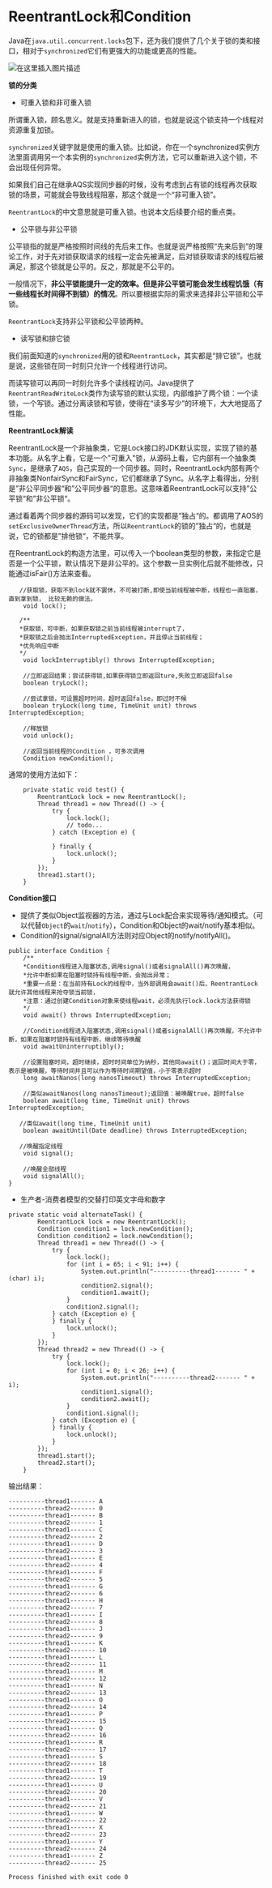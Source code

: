 # ReentrantLock和Condition

Java在`java.util.concurrent.locks`包下，还为我们提供了几个关于锁的类和接口，相对于`synchronized`它们有更强大的功能或更高的性能。&#x20;

![在这里插入图片描述](https://img-blog.csdnimg.cn/20200319152940625.png?x-oss-process=image/watermark,type\_ZmFuZ3poZW5naGVpdGk,shadow\_10,text\_aHR0cHM6Ly9ibG9nLmNzZG4ubmV0L3dhbmdjaGVuZ21pbmcx,size\_16,color\_FFFFFF,t\_70)

**锁的分类**

* 可重入锁和非可重入锁

所谓重入锁，顾名思义。就是支持重新进入的锁，也就是说这个锁支持一个线程对资源重复加锁。

`synchronized`关键字就是使用的重入锁。比如说，你在一个synchronized实例方法里面调用另一个本实例的`synchronized`实例方法，它可以重新进入这个锁，不会出现任何异常。

如果我们自己在继承AQS实现同步器的时候，没有考虑到占有锁的线程再次获取锁的场景，可能就会导致线程阻塞，那这个就是一个“非可重入锁”。

`ReentrantLock`的中文意思就是可重入锁。也说本文后续要介绍的重点类。

* 公平锁与非公平锁

公平锁指的就是严格按照时间线的先后来工作。也就是说严格按照“先来后到”的理论工作，对于先对锁获取请求的线程一定会先被满足，后对锁获取请求的线程后被满足，那这个锁就是公平的。反之，那就是不公平的。

一般情况下，**非公平锁能提升一定的效率。但是非公平锁可能会发生线程饥饿（有一些线程长时间得不到锁）的情况**。所以要根据实际的需求来选择非公平锁和公平锁。

`ReentrantLock`支持非公平锁和公平锁两种。

* 读写锁和排它锁

我们前面知道的`synchronized`用的锁和`ReentrantLock`，其实都是“排它锁”。也就是说，这些锁在同一时刻只允许一个线程进行访问。

而读写锁可以再同一时刻允许多个读线程访问。Java提供了`ReentrantReadWriteLock`类作为读写锁的默认实现，内部维护了两个锁：一个读锁，一个写锁。通过分离读锁和写锁，使得在“读多写少”的环境下，大大地提高了性能。

**ReentrantLock解读**

ReentrantLock是一个非抽象类，它是Lock接口的JDK默认实现，实现了锁的基本功能。从名字上看，它是一个"可重入"锁，从源码上看，它内部有一个抽象类`Sync`，是继承了`AQS`，自己实现的一个同步器。同时，ReentrantLock内部有两个非抽象类NonfairSync和FairSync，它们都继承了Sync。从名字上看得出，分别是”非公平同步器“和”公平同步器“的意思。这意味着ReentrantLock可以支持”公平锁“和”非公平锁“。

通过看着两个同步器的源码可以发现，它们的实现都是”独占“的。都调用了AOS的`setExclusiveOwnerThread`方法，所以`ReentrantLock`的锁的”独占“的，也就是说，它的锁都是”排他锁“，不能共享。

在ReentrantLock的构造方法里，可以传入一个boolean类型的参数，来指定它是否是一个公平锁，默认情况下是非公平的。这个参数一旦实例化后就不能修改，只能通过isFair()方法来查看。

```
   //获取锁，获取不到lock就不罢休，不可被打断,即使当前线程被中断，线程也一直阻塞，直到拿到锁， 比较无赖的做法。
    void lock();

   /**
   *获取锁，可中断，如果获取锁之前当前线程被interrupt了，
   *获取锁之后会抛出InterruptedException，并且停止当前线程；
   *优先响应中断
   */
    void lockInterruptibly() throws InterruptedException;

    //立即返回结果；尝试获得锁,如果获得锁立即返回ture,失败立即返回false
    boolean tryLock();

    //尝试拿锁，可设置超时时间，超时返回false，即过时不候
    boolean tryLock(long time, TimeUnit unit) throws InterruptedException;

    //释放锁
    void unlock();

    //返回当前线程的Condition ，可多次调用
    Condition newCondition();
```

通常的使用方法如下：

```
    private static void test() {
        ReentrantLock lock = new ReentrantLock();
        Thread thread1 = new Thread(() -> {
            try {
                lock.lock();
                // todo...
            } catch (Exception e) {

            } finally {
                lock.unlock();
            }
        });
        thread1.start();
    }
```

**Condition接口**

* 提供了类似Object监视器的方法，通过与Lock配合来实现等待/通知模式。（可以代替`Object`的`wait`/`notify`），Condition和Object的wait/notify基本相似。
* Condition的signal/signalAll方法则对应Object的notify/notifyAll()。

```
public interface Condition {
    /**
    *Condition线程进入阻塞状态,调用signal()或者signalAll()再次唤醒，
    *允许中断如果在阻塞时锁持有线程中断，会抛出异常；
    *重要一点是：在当前持有Lock的线程中，当外部调用会await()后，ReentrantLock就允许其他线程来抢夺锁当前锁，
    *注意：通过创建Condition对象来使线程wait，必须先执行lock.lock方法获得锁
    */
    void await() throws InterruptedException;

    //Condition线程进入阻塞状态,调用signal()或者signalAll()再次唤醒，不允许中断，如果在阻塞时锁持有线程中断，继续等待唤醒
    void awaitUninterruptibly();

    //设置阻塞时间，超时继续，超时时间单位为纳秒，其他同await()；返回时间大于零，表示是被唤醒，等待时间并且可以作为等待时间期望值，小于零表示超时
    long awaitNanos(long nanosTimeout) throws InterruptedException;

    //类似awaitNanos(long nanosTimeout);返回值：被唤醒true，超时false
    boolean await(long time, TimeUnit unit) throws InterruptedException;

   //类似await(long time, TimeUnit unit) 
    boolean awaitUntil(Date deadline) throws InterruptedException;

   //唤醒指定线程
    void signal();

    //唤醒全部线程
    void signalAll();
}
```

* 生产者-消费者模型的交替打印英文字母和数字

```
private static void alternateTask() {
        ReentrantLock lock = new ReentrantLock();
        Condition condition1 = lock.newCondition();
        Condition condition2 = lock.newCondition();
        Thread thread1 = new Thread(() -> {
            try {
                lock.lock();
                for (int i = 65; i < 91; i++) {
                    System.out.println("----------thread1------- " + (char) i);
                    condition2.signal();
                    condition1.await();
                }
                condition2.signal();
            } catch (Exception e) {
            } finally {
                lock.unlock();
            }
        });
        Thread thread2 = new Thread(() -> {
            try {
                lock.lock();
                for (int i = 0; i < 26; i++) {
                    System.out.println("----------thread2------- " + i);
                    condition1.signal();
                    condition2.await();
                }
                condition1.signal();
            } catch (Exception e) {
            } finally {
                lock.unlock();
            }
        });
        thread1.start();
        thread2.start();
    }
```

输出结果：

```
----------thread1------- A
----------thread2------- 0
----------thread1------- B
----------thread2------- 1
----------thread1------- C
----------thread2------- 2
----------thread1------- D
----------thread2------- 3
----------thread1------- E
----------thread2------- 4
----------thread1------- F
----------thread2------- 5
----------thread1------- G
----------thread2------- 6
----------thread1------- H
----------thread2------- 7
----------thread1------- I
----------thread2------- 8
----------thread1------- J
----------thread2------- 9
----------thread1------- K
----------thread2------- 10
----------thread1------- L
----------thread2------- 11
----------thread1------- M
----------thread2------- 12
----------thread1------- N
----------thread2------- 13
----------thread1------- O
----------thread2------- 14
----------thread1------- P
----------thread2------- 15
----------thread1------- Q
----------thread2------- 16
----------thread1------- R
----------thread2------- 17
----------thread1------- S
----------thread2------- 18
----------thread1------- T
----------thread2------- 19
----------thread1------- U
----------thread2------- 20
----------thread1------- V
----------thread2------- 21
----------thread1------- W
----------thread2------- 22
----------thread1------- X
----------thread2------- 23
----------thread1------- Y
----------thread2------- 24
----------thread1------- Z
----------thread2------- 25

Process finished with exit code 0
```
